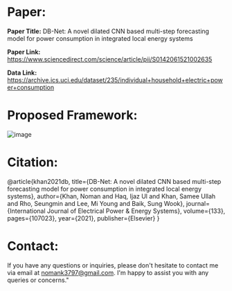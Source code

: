 # Paper:
**Paper Title:** DB-Net: A novel dilated CNN based multi-step forecasting model for power consumption in integrated local energy systems

**Paper Link:** https://www.sciencedirect.com/science/article/pii/S0142061521002635

**Data Link:** https://archive.ics.uci.edu/dataset/235/individual+household+electric+power+consumption

# Proposed Framework:

![image](https://github.com/nomank3797/Dilated-CNN-BLSTM-Power-Forecasting/assets/114480394/0d93effb-1fbe-48fc-951a-7c55fd2980c5)

# Citation:
@article{khan2021db,
  title={DB-Net: A novel dilated CNN based multi-step forecasting model for power consumption in integrated local energy systems},
  author={Khan, Noman and Haq, Ijaz Ul and Khan, Samee Ullah and Rho, Seungmin and Lee, Mi Young and Baik, Sung Wook},
  journal={International Journal of Electrical Power \& Energy Systems},
  volume={133},
  pages={107023},
  year={2021},
  publisher={Elsevier}
}
# Contact:
If you have any questions or inquiries, please don't hesitate to contact me via email at nomank3797@gmail.com. I'm happy to assist you with any queries or concerns."
